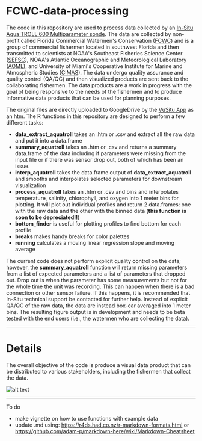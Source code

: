 # FCWC-data-processing

The code in this repository are used to process data collected by an [In-Situ Aqua TROLL 600 Multiparameter sonde](https://in-situ.com/us/aqua-troll-600-multiparameter-sonde). The data are collected by non-profit called Florida Commercial Watermen's Conservation ([FCWC](https://floridawatermen.org)) and is a group of commercial fishermen located in southwest Florida and then transmitted to scientists at NOAA's Southeast Fisheries Science Center ([SEFSC](https://www.fisheries.noaa.gov/about/southeast-fisheries-science-center)), NOAA's Atlantic Oceanographic and Meteorological Laboratory ([AOML](https://www.aoml.noaa.gov/)), and University of Miami's Cooperative Institute for Marine and Atmospheric Studies ([CIMAS](https://cimas.rsmas.miami.edu/)). The data undergo quality assurance and quality control (QA/QC) and then visualized products are sent back to the collaborating fishermen. The data products are a work in progress with the goal of being responsive to the needs of the fishermen and to produce informative data products that can be used for planning purposes.

The original files are directly uploaded to GoogleDrive by the [VuSitu App](https://in-situ.com/us/vusitu-app) as an htm. The R functions in this repository are designed to perform a few different tasks: 

* **data_extract_aquatroll** takes an .htm or .csv and extract all the raw data and put it into a data.frame
* **summary_aquatroll** takes an .htm or .csv and returns a summary data.frame of the data including if parameters were missing from the input file or if there was sensor drop out, both of which has been an issue.
* **interp_aquatroll** takes the data.frame output of **data_extract_aquatroll** and smooths and interpolates selected parameters for downstream visualization
* **process_aquatroll** takes an .htm or .csv and bins and interpolates temperature, salinity, chlorophyll, and oxygen into 1 meter bins for plotting. It will plot out individual profiles and return 2 data.frames: one with the raw data and the other with the binned data (**this function is soon to be depreciated!!**)
* **bottom_finder** is useful for plotting profiles to find bottom for each profile
* **breaks** makes handy breaks for color palettes
* **running** calculates a moving linear regression slope and moving average

The current code does not perform explicit quality control on the data; however, the **summary_aquatroll** function will return missing parameters from a list of expected parameters and a list of parameters that dropped out. Drop out is when the parameter has some measurements but not for the whole time the unit was recording. This can happen when there is a bad connection or other sensor failure. If this happens, it is recommended that In-Situ technical support be contacted for further help. Instead of explicit QA/QC of the raw data, the data are instead box-car averaged into 1 meter bins. The resulting figure output is in development and needs to be beta tested with the end users (i.e., the watermen who are collecting the data).


---

# Details

The overall objective of the code is produce a visual data product that can be distributed to various stakeholders, including the fishermen that collect the data.

![alt text](https://https://github.com/imaginaryfish/FCWC-data-processing/figures/example.png "Example data product")

---

To do 

* make vignette on how to use functions with example data
* update .md using: https://r4ds.had.co.nz/r-markdown-formats.html or https://github.com/adam-p/markdown-here/wiki/Markdown-Cheatsheet

